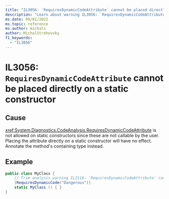 ```yaml
---
title: "IL3056: `RequiresDynamicCodeAttribute` cannot be placed directly on a static constructor"
description: "Learn about warning IL3056: `RequiresDynamicCodeAttribute` is not allowed on static constructors"
ms.date: 09/01/2022
ms.topic: reference
ms.author: michals
author: MichalStrehovsky
f1_keywords:
  - "IL3056"
---
```

# IL3056: `RequiresDynamicCodeAttribute` cannot be placed directly on a static constructor

## Cause

<xref:System.Diagnostics.CodeAnalysis.RequiresDynamicCodeAttribute> is not allowed on static constructors since these are not callable by the user. Placing the attribute directly on a static constructor will have no effect. Annotate the method's containing type instead.

## Example

```csharp
public class MyClass {
    // Trim analysis warning IL2116: 'RequiresDynamicCodeAttribute' cannot be placed directly on static constructor 'MyClass..cctor()', consider placing 'RequiresDynamicCodeAttribute' on the type declaration instead.
    [RequiresDynamicCode("Dangerous")]
    static MyClass () { }
}
```
